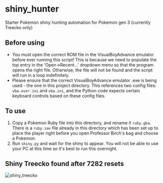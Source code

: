 # shiny_hunter
Starter Pokemon shiny hunting automation for Pokemon gen 3 (currently Treecko only)

## Before using
- You must open the correct ROM file in the VisualBoyAdvance emulator before ever running this script! This is because we need to populate the top entry in the 'Open->Recent...' dropdown menu so that the program opens the right file. Otherwise, the file will not be found and the script will run in a loop indefinitely.
- Please ensure that the correct VisualBoyAdvance emulator .exe is being used - the one in this project directory. This references two config files: `vba-over.ini` and `vba.ini`, and the Python code expects certain keyboard controls based on these config files.

## To use
1. Copy a Pokemon Ruby file into this directory, and rename it `ruby.gba`. There is a `ruby.sav` file already in this directory which has been set up to place the player right before you open Professor Birch's bag and choose a Pokemon.
2. Run `shiny.py` and wait for the shiny to appear. You will not be able to use your PC at this time so it's best to run this overnight.

## Shiny Treecko found after 7282 resets
![shiny_treecko](https://user-images.githubusercontent.com/118852495/232248425-ba7a4f39-75f1-42c7-a32b-85764812cde3.png)
